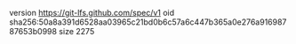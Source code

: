 version https://git-lfs.github.com/spec/v1
oid sha256:50a8a391d6528aa03965c21bd0b6c57a6c447b365a0e276a91698787653b0998
size 2275
